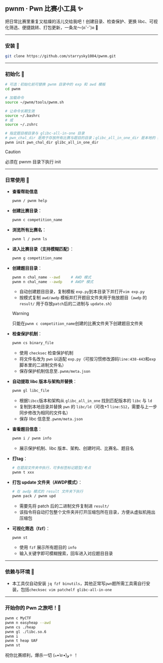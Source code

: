 ## pwnm · Pwn 比赛小工具 ✨

把日常比赛里重复又枯燥的活儿交给我吧！创建目录、检查保护、更换 libc、可视化筛选、便捷跳转、打包更新，一条龙～(ฅ˘ᵕ˘)ฅ 💖

---

### 安装 🚀

```bash
git clone https://github.com/starrysky1004/pwnm.git
```

---

### 初始化 🔧

```bash
# 可选：初始化前可替换 pwnm 目录中的 exp 和 awd 模板
cd pwnm

# 加载命令
source ~/pwnm/tools/pwnm.sh

# 让命令长期生效
source ~/.bashrc
# 或
source ~/.zshrc

# 指定题目根目录与 glibc-all-in-one 目录
# pwn_chal_dir 是用于存放所有比赛与题目的目录；glibc_all_in_one_dir 是本地的 glibc-all-in-one 仓库目录
pwnm init pwn_chal_dir glibc_all_in_one_dir
```

> [!CAUTION]
>
> 必须在 pwnm 目录下执行 init

---

### 日常使用 🍰

- **查看帮助信息**
  
  ```bash
  pwnm / pwnm help
  ```
  
- **创建比赛目录**：
  
  ```bash
  pwnm c competition_name
  ```
  
- **浏览所有比赛名**：
  
  ```bash
  pwnm l / pwnm ls
  ```
  
- **进入比赛目录（支持模糊匹配）**：
  
  ```bash
  pwnm g competition_name
  ```
  
- **创建题目目录**：
  
  ```bash
  pwnm n chal_name --awd     # AWD 模式
  pwnm n chal_name --awdp    # AWDP 模式
  ```
  - 自动创建题目目录，复制模板 `exp.py`到本目录下并打开`vim exp.py`
  - 按模式复制 `awd/awdp` 模板并打开题目文件夹用于拖放题目（`awdp` 的 `result/` 用于存放`patch`后的二进制与 `update.sh`）

  > [!WARNING]
  >
  > 只能在`pwnm c competition_name`创建的比赛文件夹下创建题目文件夹
  
- **检查保护机制**：
  ```bash
  pwnm cs binary_file
  ```
  - 使用 `checksec` 检查保护机制
  - 将文件名改为 `pwn` 以适配 `exp.py`（可按习惯修改源码`line:438-443`和`exp`脚本里的二进制文件名）
  - 保存保护机制信息至`.pwnm/meta.json`

- **自动提取 libc 版本与架构并替换**：
  
  ```bash
  pwnm gl libc_file
  ```
  - 根据`libcc`版本和架构从 `glibc_all_in_one` 找到匹配版本的 `libc` 与 `ld`
  - 复制到本地目录并替换 `pwn` 的 `libc/ld`（可改+1 `line:512`，需要与上一步同步修改为相同的文件名）
  - 保存 libc 信息至`.pwnm/meta.json`
  
- **查看题目信息**：
  
  ```bash
  pwnm i / pwnm info
  ```
  - 展示保护机制、libc 版本、架构、创建时间、比赛名、题目名
  
- **打tag**：
  
  ```bash
  # 在题目文件夹中执行，可多标签标记题型/考点
  pwnm t xxx
  ```
  
- **打包 update 文件夹（AWDP模式）**：
  
  ```bash
  # 在 awdp 模式的 result 文件夹下执行
  pwnm pack / pwnm upd
  ```
  
  - 需要先将 patch 后的二进制文件复制进 `result/`
  - 该指令将自动打包整个文件夹并打开压缩包所在目录，方便从虚拟机拖出压缩包
  
- **可视化筛选（fzf）**：
  
  ```bash
  pwnm st
  ```
  - 使用 `fzf` 展示所有题目的 `info`
  - 输入关键字即可模糊搜索，回车进入对应题目目录

---

### 依赖与环境 🧰

- 本工具仅自动安装 `jq fzf binutils`，其他正常写`pwn`题所需工具需自行安装，包括`checksec vim patchelf glibc-all-in-one`

---

### 开始你的 Pwn 之旅吧！🧭

```bash
pwnm c MyCTF
pwnm n easyheap --awd
pwnm cs ./heap
pwnm gl ./libc.so.6
pwnm i
pwnm t heap UAF
pwnm st
```

祝你比赛顺利，爆杀一切 (๑•̀ㅂ•́)و✧ ！
